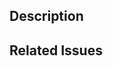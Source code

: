 <!--
Please read the [Code of Conduct](https://github.com/nodejs/nodejs.dev/blob/master/CODE_OF_CONDUCT.md) and the [Contributing Guidelines](https://github.com/nodejs/nodejs.dev/blob/master/CONTRIBUTING.md) before opening a pull request.
-->

## Description

<!-- Write a brief description of the changes introduced by this PR -->

## Related Issues

<!--
  Link to the issue that is fixed by this PR (if there is one)
  e.g. Fixes #1234, Addresses #1234, Related to #1234, etc.
-->
